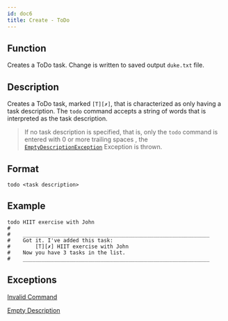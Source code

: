 ```yaml
---
id: doc6
title: Create - ToDo
---
```


## Function

Creates a ToDo task. Change is written to saved output `duke.txt` file. 

## Description

Creates a ToDo task, marked `[T][✗]`, that is characterized as only having a task description. The `todo` command
 accepts a string of words that is interpreted as the task description. 
 
> If no task description is specified, that is, only the `todo` command is entered with 0 or more trailing spaces
>, the [`EmptyDescriptionException`](doc11.md) Exception is thrown. 

## Format

```
todo <task description>
```

## Example

```
todo HIIT exercise with John
#
#    ____________________________________________________________
#    Got it. I've added this task:
#        [T][✗] HIIT exercise with John
#    Now you have 3 tasks in the list.
#    ____________________________________________________________
```

## Exceptions

[Invalid Command](doc10.md)

[Empty Description](doc11.md)